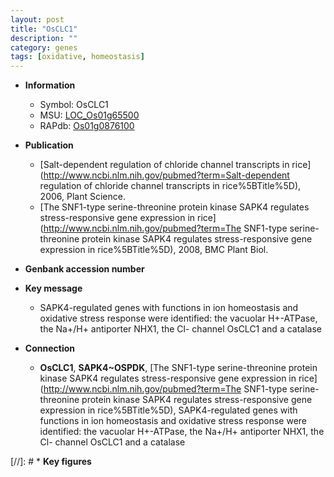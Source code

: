 ```yaml
---
layout: post
title: "OsCLC1"
description: ""
category: genes
tags: [oxidative, homeostasis]
---
```


* **Information**  
    + Symbol: OsCLC1  
    + MSU: [LOC_Os01g65500](http://rice.uga.edu/cgi-bin/ORF_infopage.cgi?orf=LOC_Os01g65500)  
    + RAPdb: [Os01g0876100](https://rapdb.dna.affrc.go.jp/locus/?name=Os01g0876100)  

* **Publication**  
    + [Salt-dependent regulation of chloride channel transcripts in rice](http://www.ncbi.nlm.nih.gov/pubmed?term=Salt-dependent regulation of chloride channel transcripts in rice%5BTitle%5D), 2006, Plant Science.
    + [The SNF1-type serine-threonine protein kinase SAPK4 regulates stress-responsive gene expression in rice](http://www.ncbi.nlm.nih.gov/pubmed?term=The SNF1-type serine-threonine protein kinase SAPK4 regulates stress-responsive gene expression in rice%5BTitle%5D), 2008, BMC Plant Biol.

* **Genbank accession number**  

* **Key message**  
    + SAPK4-regulated genes with functions in ion homeostasis and oxidative stress response were identified: the vacuolar H+-ATPase, the Na+/H+ antiporter NHX1, the Cl- channel OsCLC1 and a catalase

* **Connection**  
    + __OsCLC1__, __SAPK4~OSPDK__, [The SNF1-type serine-threonine protein kinase SAPK4 regulates stress-responsive gene expression in rice](http://www.ncbi.nlm.nih.gov/pubmed?term=The SNF1-type serine-threonine protein kinase SAPK4 regulates stress-responsive gene expression in rice%5BTitle%5D), SAPK4-regulated genes with functions in ion homeostasis and oxidative stress response were identified: the vacuolar H+-ATPase, the Na+/H+ antiporter NHX1, the Cl- channel OsCLC1 and a catalase

[//]: # * **Key figures**  


